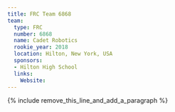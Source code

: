 ```yaml
---
title: FRC Team 6868
team:
  type: FRC
  number: 6868
  name: Cadet Robotics
  rookie_year: 2018
  location: Hilton, New York, USA
  sponsors:
  - Hilton High School
  links:
    Website:
---
```


{% include remove_this_line_and_add_a_paragraph %}